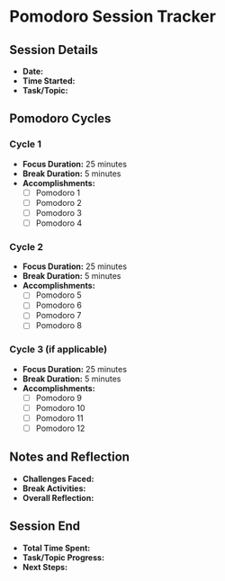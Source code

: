 # Pomodoro Session Tracker

## Session Details

- **Date:**
- **Time Started:**
- **Task/Topic:**

## Pomodoro Cycles

### Cycle 1
- **Focus Duration:** 25 minutes
- **Break Duration:** 5 minutes
- **Accomplishments:**
    - [ ] Pomodoro 1
    - [ ] Pomodoro 2
    - [ ] Pomodoro 3
    - [ ] Pomodoro 4

### Cycle 2
- **Focus Duration:** 25 minutes
- **Break Duration:** 5 minutes
- **Accomplishments:**
    - [ ] Pomodoro 5
    - [ ] Pomodoro 6
    - [ ] Pomodoro 7
    - [ ] Pomodoro 8

### Cycle 3 (if applicable)
- **Focus Duration:** 25 minutes
- **Break Duration:** 5 minutes
- **Accomplishments:**
    - [ ] Pomodoro 9
    - [ ] Pomodoro 10
    - [ ] Pomodoro 11
    - [ ] Pomodoro 12

## Notes and Reflection

- **Challenges Faced:**
- **Break Activities:**
- **Overall Reflection:**

## Session End

- **Total Time Spent:**
- **Task/Topic Progress:**
- **Next Steps:**
